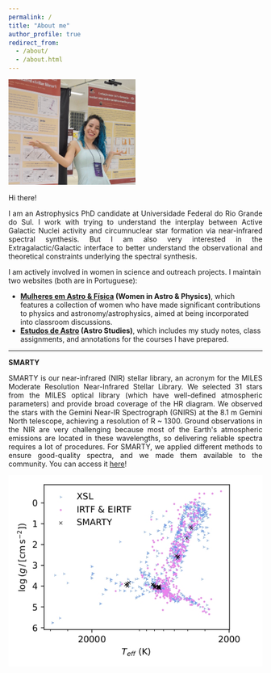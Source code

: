 ```yaml
---
permalink: /
title: "About me"
author_profile: true
redirect_from: 
  - /about/
  - /about.html
---
```



<img src="/images/eu-RASAB2024.jpg" alt="Me at RASAB in Águas de Lindóia, São Paulo, Brazil (2024)." width="50%" height="50%">
  

<div align="justify">

Hi there!  

  
I am an Astrophysics PhD candidate at Universidade Federal do Rio Grande do Sul. I work with trying to understand the interplay between Active Galactic Nuclei activity and circumnuclear star formation via near-infrared spectral synthesis. But I am also very interested in the Extragalactic/Galactic interface to better understand the observational and theoretical constraints underlying the spectral synthesis.  

</div>
  
  
I am actively involved in women in science and outreach projects. I maintain two websites (both are in Portuguese):  

- **[Mulheres em Astro & Física](https://michele-bc.github.io/mulheres-astroefisica/) (Women in Astro & Physics)**, which features a collection of women who have made significant contributions to physics and astronomy/astrophysics, aimed at being incorporated into classroom discussions.  
- **[Estudos de Astro](https://sites.google.com/view/estudos-de-astrofisica) (Astro Studies)**, which includes my study notes, class assignments, and annotations for the courses I have prepared.

  
---

**SMARTY**

<div align="justify">

SMARTY is our near-infrared (NIR) stellar library, an acronym for the MILES Moderate Resolution Near-Infrared Stellar Library. We selected 31 stars from the MILES optical library (which have well-defined atmospheric parameters) and provide broad coverage of the HR diagram. We observed the stars with the Gemini Near-IR Spectrograph (GNIRS) at the 8.1 m Gemini North telescope, achieving a resolution of R ~ 1300. Ground observations in the NIR are very challenging because most of the Earth's atmospheric emissions are located in these wavelengths, so delivering reliable spectra requires a lot of procedures. For SMARTY, we applied different methods to ensure good-quality spectra, and we made them available to the community. You can access it [here](https://www.if.ufrgs.br/~riffel/smarty/)!

</div>

![The HR diagram for NIR stellar libraries.](/images/SMARTY-HR.jpg "The HR diagram for NIR stellar libraries.")

